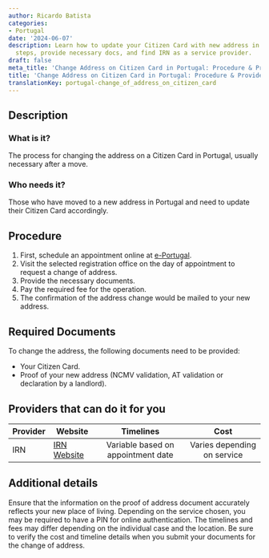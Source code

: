 ```yaml
---
author: Ricardo Batista
categories:
- Portugal
date: '2024-06-07'
description: Learn how to update your Citizen Card with new address in Portugal. Follow
  steps, provide necessary docs, and find IRN as a service provider.
draft: false
meta_title: 'Change Address on Citizen Card in Portugal: Procedure & Providers'
title: 'Change Address on Citizen Card in Portugal: Procedure & Providers'
translationKey: portugal-change_of_address_on_citizen_card
---
```



## Description
### What is it?
The process for changing the address on a Citizen Card in Portugal, usually necessary after a move.
### Who needs it?
Those who have moved to a new address in Portugal and need to update their Citizen Card accordingly.

## Procedure
1. First, schedule an appointment online at [e-Portugal](https://eportugal.gov.pt/pt/servicos/alterar-a-morada-do-cartao-de-cidadao).
2. Visit the selected registration office on the day of appointment to request a change of address.
3. Provide the necessary documents.
4. Pay the required fee for the operation.
5. The confirmation of the address change would be mailed to your new address.

## Required Documents
To change the address, the following documents need to be provided:
- Your Citizen Card.
- Proof of your new address (NCMV validation, AT validation or declaration by a landlord).
  
## Providers that can do it for you

| Provider        |     Website     |     Timelines    |       Cost      |
| --------------- | --------------- |  :-------------: | :-------------: |
| IRN      | [IRN Website](https://www.irn.justica.gov.pt/)       |     Variable based on appointment date   |    Varies depending on service      |

## Additional details
Ensure that the information on the proof of address document accurately reflects your new place of living. Depending on the service chosen, you may be required to have a PIN for online authentication. 
The timelines and fees may differ depending on the individual case and the location. Be sure to verify the cost and timeline details when you submit your documents for the change of address.